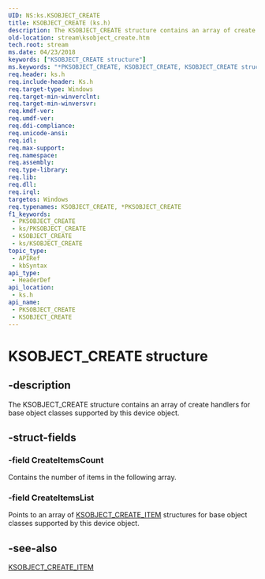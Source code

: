 ```yaml
---
UID: NS:ks.KSOBJECT_CREATE
title: KSOBJECT_CREATE (ks.h)
description: The KSOBJECT_CREATE structure contains an array of create handlers for base object classes supported by this device object.
old-location: stream\ksobject_create.htm
tech.root: stream
ms.date: 04/23/2018
keywords: ["KSOBJECT_CREATE structure"]
ms.keywords: "*PKSOBJECT_CREATE, KSOBJECT_CREATE, KSOBJECT_CREATE structure [Streaming Media Devices], PKSOBJECT_CREATE, PKSOBJECT_CREATE structure pointer [Streaming Media Devices], ks-struct_885122dd-299b-47d0-b161-2d3ffac610f6.xml, ks/KSOBJECT_CREATE, ks/PKSOBJECT_CREATE, stream.ksobject_create"
req.header: ks.h
req.include-header: Ks.h
req.target-type: Windows
req.target-min-winverclnt: 
req.target-min-winversvr: 
req.kmdf-ver: 
req.umdf-ver: 
req.ddi-compliance: 
req.unicode-ansi: 
req.idl: 
req.max-support: 
req.namespace: 
req.assembly: 
req.type-library: 
req.lib: 
req.dll: 
req.irql: 
targetos: Windows
req.typenames: KSOBJECT_CREATE, *PKSOBJECT_CREATE
f1_keywords:
 - PKSOBJECT_CREATE
 - ks/PKSOBJECT_CREATE
 - KSOBJECT_CREATE
 - ks/KSOBJECT_CREATE
topic_type:
 - APIRef
 - kbSyntax
api_type:
 - HeaderDef
api_location:
 - ks.h
api_name:
 - PKSOBJECT_CREATE
 - KSOBJECT_CREATE
---
```


# KSOBJECT_CREATE structure


## -description

The KSOBJECT_CREATE structure contains an array of create handlers for base object classes supported by this device object.

## -struct-fields

### -field CreateItemsCount

Contains the number of items in the following array.

### -field CreateItemsList

Points to an array of <a href="/windows-hardware/drivers/ddi/ks/ns-ks-ksobject_create_item">KSOBJECT_CREATE_ITEM</a> structures for base object classes supported by this device object.

## -see-also

<a href="/windows-hardware/drivers/ddi/ks/ns-ks-ksobject_create_item">KSOBJECT_CREATE_ITEM</a>

